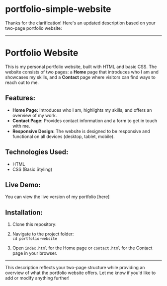 # portfolio-simple-website
Thanks for the clarification! Here's an updated description based on your two-page portfolio website:

---

# Portfolio Website

This is my personal portfolio website, built with HTML and basic CSS. The website consists of two pages: a **Home** page that introduces who I am and showcases my skills, and a **Contact** page where visitors can find ways to reach out to me.

## Features:
- **Home Page:** Introduces who I am, highlights my skills, and offers an overview of my work.
- **Contact Page:** Provides contact information and a form to get in touch with me.
- **Responsive Design:** The website is designed to be responsive and functional on all devices (desktop, tablet, mobile).

## Technologies Used:
- HTML
- CSS (Basic Styling)

## Live Demo:
You can view the live version of my portfolio [here]

## Installation:
1. Clone this repository:  
   
2. Navigate to the project folder:  
   `cd portfolio-website`
3. Open `index.html` for the Home page or `contact.html` for the Contact page in your browser.

---

This description reflects your two-page structure while providing an overview of what the portfolio website offers. Let me know if you'd like to add or modify anything further!
